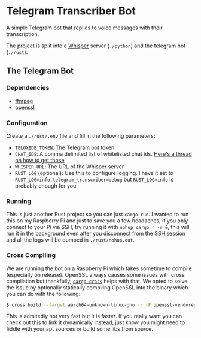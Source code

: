 # Telegram Transcriber Bot

A simple Telegram bot that replies to voice messages with their transcription.

The project is split into a [Whisper](https://github.com/openai/whisper) server (`./python`) and
the telegram bot (`./rust`).

<!-- ## The Whisper Server -->

## The Telegram Bot

### Dependencies

- [ffmpeg](https://ffmpeg.org/download.html)
- [openssl](https://docs.rs/openssl/latest/openssl/#automatic)

### Configuration

Create a `./rust/.env` file and fill in the following parameters:

- `TELOXIDE_TOKEN`: [The Telegram bot token](https://core.telegram.org/bots#how-do-i-create-a-bot)
- `CHAT_IDS`: A comma delimited list of whitelisted chat ids. 
  [Here's a thread on how to get those](https://stackoverflow.com/a/69302407/12756474)
- `WHISPER_URL`: The URL of the Whisper server
- `RUST_LOG` (optional): Use this to configure logging. I have it set to `RUST_LOG=info,telegram_transcriber=debug`
  but `RUST_LOG=info` is probably enough for you.

### Running

This is just another Rust project so you can just `cargo run`. I wanted to run this on my Raspberry
Pi and just to save you a few headaches, if you only connect to your Pi via SSH, try running it with
`nohup cargo r -r &`, this will run it in the background even after you disconnect from the SSH
session and all the logs will be dumped in `./rust/nohup.out`.

### Cross Compiling

We are running the bot on a Raspberry Pi which takes sometime to compile (especially on release).
OpenSSL always causes some issues with cross compilation but thankfully,
[`cargo cross`](https://github.com/cross-rs/cross) helps with that. We opted to solve the issue by
optionally statically compiling OpenSSL into the binary which you can do with the following:

```sh
$ cross build --target aarch64-unknown-linux-gnu -r -F openssl-vendored
```

This is admitedly not very fast but it is fast*er*. If you really want you can check out
[this](https://github.com/cross-rs/cross/wiki/Recipes#pre-build) to link it dynamically instead,
just know you might need to fiddle with your apt sources or build some libs from source.
